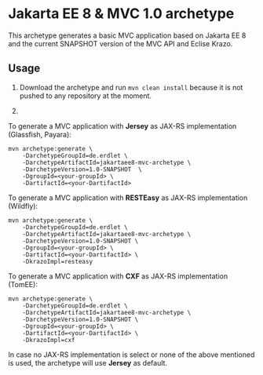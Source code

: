 # Jakarta EE 8 & MVC 1.0 archetype

This archetype generates a basic MVC application based on Jakarta EE 8 and the current SNAPSHOT version of
the MVC API and Eclise Krazo.

## Usage

1) Download the archetype and run `mvn clean install` because it is not pushed to any repository at the moment.

2)
To generate a MVC application with **Jersey** as JAX-RS implementation (Glassfish, Payara):

```shell script
mvn archetype:generate \
    -DarchetypeGroupId=de.erdlet \
    -DarchetypeArtifactId=jakartaee8-mvc-archetype \
    -DarchetypeVersion=1.0-SNAPSHOT  \
    -DgroupId=<your-groupId> \
    -DartifactId=<your-DartifactId>
```

To generate a MVC application with **RESTEasy** as JAX-RS implementation (Wildfly):

```shell script
mvn archetype:generate \
    -DarchetypeGroupId=de.erdlet \
    -DarchetypeArtifactId=jakartaee8-mvc-archetype \
    -DarchetypeVersion=1.0-SNAPSHOT \
    -DgroupId=<your-groupId> \
    -DartifactId=<your-DartifactId> \
    -DkrazoImpl=resteasy
```

To generate a MVC application with **CXF** as JAX-RS implementation (TomEE):

```shell script
mvn archetype:generate \
    -DarchetypeGroupId=de.erdlet \
    -DarchetypeArtifactId=jakartaee8-mvc-archetype \
    -DarchetypeVersion=1.0-SNAPSHOT \
    -DgroupId=<your-groupId> \
    -DartifactId=<your-DartifactId> \
    -DkrazoImpl=cxf
```

In case no JAX-RS implementation is select or none of the above mentioned is used, the
archetype will use **Jersey** as default.

